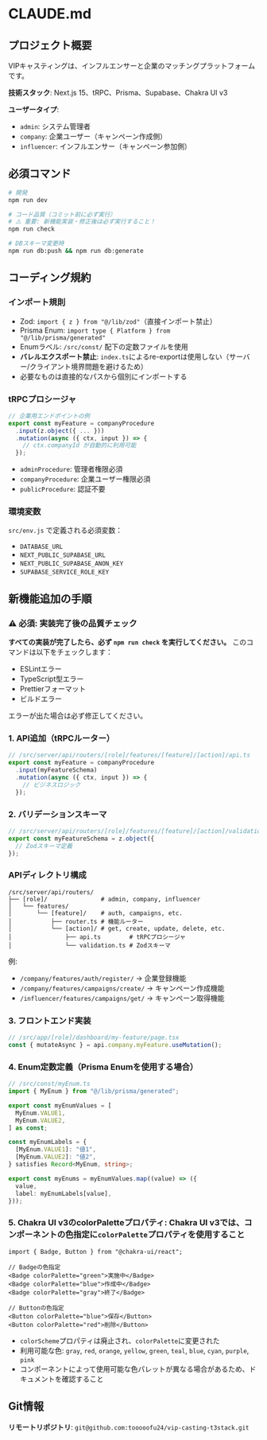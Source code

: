 # CLAUDE.md

## プロジェクト概要

VIPキャスティングは、インフルエンサーと企業のマッチングプラットフォームです。

**技術スタック**: Next.js 15、tRPC、Prisma、Supabase、Chakra UI v3

**ユーザータイプ**:

- `admin`: システム管理者
- `company`: 企業ユーザー（キャンペーン作成側）
- `influencer`: インフルエンサー（キャンペーン参加側）

## 必須コマンド

```bash
# 開発
npm run dev

# コード品質（コミット前に必ず実行）
# ⚠️ 重要: 新機能実装・修正後は必ず実行すること！
npm run check

# DBスキーマ変更時
npm run db:push && npm run db:generate
```

## コーディング規約

### インポート規則

- Zod: `import { z } from "@/lib/zod"`（直接インポート禁止）
- Prisma Enum: `import type { Platform } from "@/lib/prisma/generated"`
- Enumラベル: `/src/const/` 配下の定数ファイルを使用
- **バレルエクスポート禁止**: `index.ts`によるre-exportは使用しない（サーバー/クライアント境界問題を避けるため）
- 必要なものは直接的なパスから個別にインポートする

### tRPCプロシージャ

```typescript
// 企業用エンドポイントの例
export const myFeature = companyProcedure
  .input(z.object({ ... }))
  .mutation(async ({ ctx, input }) => {
    // ctx.companyId が自動的に利用可能
  });
```

- `adminProcedure`: 管理者権限必須
- `companyProcedure`: 企業ユーザー権限必須
- `publicProcedure`: 認証不要

### 環境変数

`src/env.js` で定義される必須変数：

- `DATABASE_URL`
- `NEXT_PUBLIC_SUPABASE_URL`
- `NEXT_PUBLIC_SUPABASE_ANON_KEY`
- `SUPABASE_SERVICE_ROLE_KEY`

## 新機能追加の手順

### ⚠️ 必須: 実装完了後の品質チェック

**すべての実装が完了したら、必ず `npm run check` を実行してください。**
このコマンドは以下をチェックします：

- ESLintエラー
- TypeScript型エラー
- Prettierフォーマット
- ビルドエラー

エラーが出た場合は必ず修正してください。

### 1. API追加（tRPCルーター）

```typescript
// /src/server/api/routers/[role]/features/[feature]/[action]/api.ts
export const myFeature = companyProcedure
  .input(myFeatureSchema)
  .mutation(async ({ ctx, input }) => {
    // ビジネスロジック
  });
```

### 2. バリデーションスキーマ

```typescript
// /src/server/api/routers/[role]/features/[feature]/[action]/validation.ts
export const myFeatureSchema = z.object({
  // Zodスキーマ定義
});
```

### APIディレクトリ構成

```
/src/server/api/routers/
├── [role]/               # admin, company, influencer
│   └── features/
│       └── [feature]/    # auth, campaigns, etc.
│           ├── router.ts # 機能ルーター
│           └── [action]/ # get, create, update, delete, etc.
│               ├── api.ts        # tRPCプロシージャ
│               └── validation.ts # Zodスキーマ
```

例:

- `/company/features/auth/register/` → 企業登録機能
- `/company/features/campaigns/create/` → キャンペーン作成機能
- `/influencer/features/campaigns/get/` → キャンペーン取得機能

### 3. フロントエンド実装

```typescript
// /src/app/[role]/dashboard/my-feature/page.tsx
const { mutateAsync } = api.company.myFeature.useMutation();
```

### 4. Enum定数定義（Prisma Enumを使用する場合）

```typescript
// /src/const/myEnum.ts
import { MyEnum } from "@/lib/prisma/generated";

export const myEnumValues = [
  MyEnum.VALUE1,
  MyEnum.VALUE2,
] as const;

const myEnumLabels = {
  [MyEnum.VALUE1]: "値1",
  [MyEnum.VALUE2]: "値2",
} satisfies Record<MyEnum, string>;

export const myEnums = myEnumValues.map((value) => ({
  value,
  label: myEnumLabels[value],
}));
```

### 5. **Chakra UI v3のcolorPaletteプロパティ**: Chakra UI v3では、コンポーネントの色指定に`colorPalette`プロパティを使用すること

   ```tsx
   import { Badge, Button } from "@chakra-ui/react";

   // Badgeの色指定
   <Badge colorPalette="green">実施中</Badge>
   <Badge colorPalette="blue">作成中</Badge>
   <Badge colorPalette="gray">終了</Badge>

   // Buttonの色指定
   <Button colorPalette="blue">保存</Button>
   <Button colorPalette="red">削除</Button>
   ```

- `colorScheme`プロパティは廃止され、`colorPalette`に変更された
- 利用可能な色: `gray`, `red`, `orange`, `yellow`, `green`, `teal`, `blue`, `cyan`, `purple`, `pink`
- コンポーネントによって使用可能な色パレットが異なる場合があるため、ドキュメントを確認すること

## Git情報

**リモートリポジトリ**: `git@github.com:tooooofu24/vip-casting-t3stack.git`
